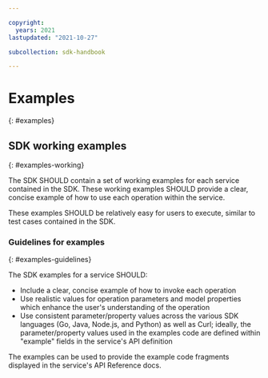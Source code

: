 ```yaml
---

copyright:
  years: 2021
lastupdated: "2021-10-27"

subcollection: sdk-handbook

---
```


# Examples
{: #examples}

## SDK working examples
{: #examples-working}

The SDK SHOULD contain a set of working examples for each service contained in the SDK.
These working examples SHOULD provide a clear, concise example of how to use each operation within the service.

These examples SHOULD be relatively easy for users to execute, similar to test cases contained in the SDK.

### Guidelines for examples
{: #examples-guidelines}

The SDK examples for a service SHOULD:
* Include a clear, concise example of how to invoke each operation
* Use realistic values for operation parameters and model properties which enhance the user's understanding of the operation
* Use consistent parameter/property values across the various SDK languages (Go, Java, Node.js, and Python) as well as Curl; ideally, the parameter/property values used in the examples code are defined within "example" fields in the service's API definition

The examples can be used to provide the example code fragments displayed in the service's API Reference docs.
